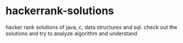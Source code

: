 # hackerrank-solutions
hacker rank solutions of java, c, data structures and sql.
check out the solutions and try to analyze algorithm and understand
